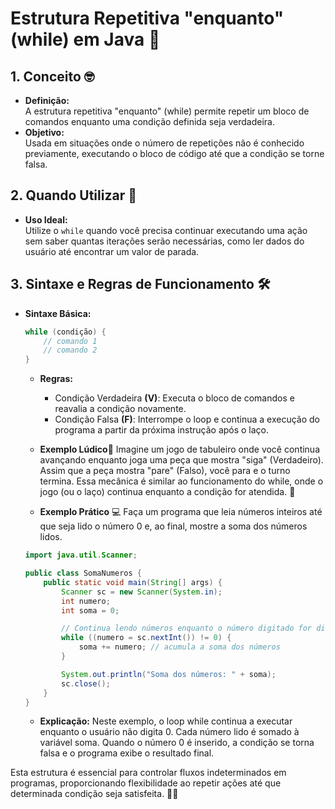 # Estrutura Repetitiva "enquanto" (while) em Java 🔄

## 1. Conceito 🤓
- **Definição:**  
  A estrutura repetitiva "enquanto" (while) permite repetir um bloco de comandos enquanto uma condição definida seja verdadeira.  
- **Objetivo:**  
  Usada em situações onde o número de repetições não é conhecido previamente, executando o bloco de código até que a condição se torne falsa.



## 2. Quando Utilizar 🚀
- **Uso Ideal:**  
  Utilize o `while` quando você precisa continuar executando uma ação sem saber quantas iterações serão necessárias, como ler dados do usuário até encontrar um valor de parada.



## 3. Sintaxe e Regras de Funcionamento 🛠️
- **Sintaxe Básica:**
  ```java
  while (condição) {
      // comando 1
      // comando 2
  }
  ```

  - **Regras:**
    - Condição Verdadeira **(V)**: Executa o bloco de comandos e reavalia a condição novamente.
    - Condição Falsa **(F)**: Interrompe o loop e continua a execução do programa a partir da próxima instrução após o laço.

  - **Exemplo Lúdico**🎲
    Imagine um jogo de tabuleiro onde você continua avançando enquanto joga uma peça que mostra "siga" (Verdadeiro). Assim que a peça mostra "pare" (Falso), você para e o turno termina. Essa mecânica é similar ao funcionamento do while, onde o jogo (ou o laço) continua enquanto a condição for atendida. 🎯

  - **Exemplo Prático** 💻
    Faça um programa que leia números inteiros até que seja lido o número 0 e, ao final, mostre a soma dos números lidos.
  ```java
  import java.util.Scanner;

  public class SomaNumeros {
      public static void main(String[] args) {
          Scanner sc = new Scanner(System.in);
          int numero;
          int soma = 0;

          // Continua lendo números enquanto o número digitado for diferente de 0
          while ((numero = sc.nextInt()) != 0) {
              soma += numero; // acumula a soma dos números
          }

          System.out.println("Soma dos números: " + soma);
          sc.close();
      }
  }
  ```

  - **Explicação:**
  Neste exemplo, o loop while continua a executar enquanto o usuário não digita 0. Cada número lido é somado à variável soma. Quando o número 0 é inserido, a condição se torna falsa e o programa exibe o resultado final.

Esta estrutura é essencial para controlar fluxos indeterminados em programas, proporcionando flexibilidade ao repetir ações até que determinada condição seja satisfeita. 🚀🔄


